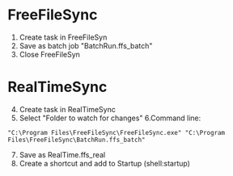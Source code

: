 # FreeFileSync
1. Create task in FreeFileSyn
2. Save as batch job "BatchRun.ffs_batch"
3. Close FreeFileSyn

# RealTimeSync
4. Create task in RealTimeSync
5. Select "Folder to watch for changes"
6.Command line:
  ```
  "C:\Program Files\FreeFileSync\FreeFileSync.exe" "C:\Program Files\FreeFileSync\BatchRun.ffs_batch"
  ```
7. Save as RealTime.ffs_real
8. Create a shortcut and add to Startup (shell:startup)
